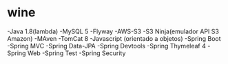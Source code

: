 # wine

-Java 1.8(lambda)
-MySQL 5
-Flyway
-AWS-S3
-S3 Ninja(emulador API S3 Amazon)
-MAven
-TomCat 8
-Javascript (orientado a objetos)
-Spring Boot
-Spring MVC
-Spring Data-JPA
-Spring Devtools
-Spring Thymeleaf 4
-Spring Web
-Spring Test
-Spring Security
